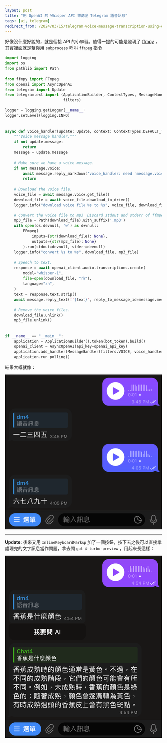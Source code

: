 ```yaml
---
layout: post
title: "用 OpenAI 的 Whisper API 來處理 Telegram 語音訊息"
tags: [ai, telegram]
redirect_from: /2024/03/15/telegram-voice-message-transcription-using-openai.html
---
```


好像沒什麼好說的，就是個接 API 的小練習。值得一提的可能是發現了 [ffmpy](https://pypi.org/project/ffmpy/) ，其實裡面就是幫你用 `subprocess` 呼叫 `ffmpeg` 指令

```python
import logging
import os
from pathlib import Path

from ffmpy import FFmpeg
from openai import AsyncOpenAI
from telegram import Update
from telegram.ext import (ApplicationBuilder, ContextTypes, MessageHandler,
                          filters)

logger = logging.getLogger(__name__)
logger.setLevel(logging.INFO)


async def voice_handler(update: Update, context: ContextTypes.DEFAULT_TYPE):
    """Voice message handler."""
    if not update.message:
        return
    message = update.message

    # Make sure we have a voice message.
    if not message.voice:
        await message.reply_markdown('voice_handler: need `message.voice`.', reply_to_message_id=message.message_id)
        return

    # Download the voice file.
    voice_file = await message.voice.get_file()
    download_file = await voice_file.download_to_drive()
    logger.info("download voice file %s to %s", voice_file, download_file)

    # Convert the voice file to mp3. Discard stdout and stderr of ffmpeg.
    mp3_file = Path(download_file).with_suffix('.mp3')
    with open(os.devnull, 'w') as devnull:
        FFmpeg(
            inputs={str(download_file): None},
            outputs={str(mp3_file): None}
        ).run(stdout=devnull, stderr=devnull)
    logger.info("convert %s to %s", download_file, mp3_file)

    # Speech to text.
    response = await openai_client.audio.transcriptions.create(
        model="whisper-1",
        file=open(download_file, "rb"),
        language="zh",
    )
    text = response.text.strip()
    await message.reply_text(f'{text}', reply_to_message_id=message.message_id)

    # Remove the voice files.
    download_file.unlink()
    mp3_file.unlink()


if __name__ == "__main__":
    application = ApplicationBuilder().token(bot_token).build()
    openai_client = AsyncOpenAI(api_key=openai_api_key)
    application.add_handler(MessageHandler(filters.VOICE, voice_handler))
    application.run_polling()
```

結果大概就像：

![](/assets/images/2024-03-15/screenshot.png)

---

**Update:** 後來又用 `InlineKeyboardMarkup` 加了一個按鈕，按下去之後可以直接拿處理完的文字訊息當作問題，拿去問 `gpt-4-turbo-preview` ，用起來長這樣：

![](/assets/images/2024-03-15/ask-ai.png)
